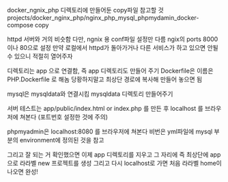 docker_ngnix_php 디렉토리에 만들어둔 copy파일 참고할 것
projects/docker_nginx_php/nginx_php_mysql_phpmydamin_docker-compose copy

httpd 서버와 거의 비슷함
다만, ngnix 용 conf파일 설정만 다름
ngix의 ports  8000 이나 80으로 설정 
만약 로컬에서 httpd가 돌아가거나 다른 서비스가 하고 있으면 안될 수 있으니 적절히 열어주자

디렉토리는 app 으로 연결함, 즉 app 디렉토리도 만들어 주기
Dockerfile은 이름은 PHP.Dockerfile 로 해놈 
당황하지말고 최상단 경로에 복사해 만들어 놓으면 됨

mysql은 mysqldata와 연결시킴
mysqldata 디렉토리 만들어주기

서버 테스트는 app/public/index.html or index.php 를 만든 후 
localhost 를 브라우저에 쳐본다 (포트번호 설정한 것에 주의)

phpmyadmin은 localhost:8080 를 브라우저에 쳐본다
비번은 yml파일에 mysql 부분의 environment에 정의된 것을 참고


그리고 잘 되는 거 확인했으면 이제 app 디렉토리를 지우고 
그 자리에 즉 최상단에 app으로 라라벨 new 프로젝트를 생성
그리고 다시 localhost로 가면
처음 라라벨 home이 나오면 완성!
